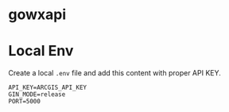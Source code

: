 # gowxapi

# Local Env
Create a local `.env` file and add this content with proper API KEY.
```
API_KEY=ARCGIS_API_KEY
GIN_MODE=release
PORT=5000
```